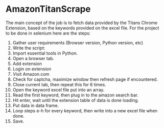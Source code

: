 # AmazonTitanScrape
The main concept of the job is to fetch data provided by the Titans Chrome Extension, based on the keywords provided on the excel file.
For the project to be done in selenium here are the steps:
1. Gather user requirements (Browser version, Python version, etc)
2. Write the script:
2. Import essential tools in Python.
2. Open a browser tab.
2. Add extension
2. Login on extension 
2. Visit Amazon.com
2. Check for captcha, maximize window then refresh page if encountered.
3. Close current tab, then repeat this for 6 times.
2. Open the keyword excel file put into an array.
2. Read the first keyword, then plug in to the amazon search bar.
2. Hit enter, wait until the extension table of data is done loading.
2. Put data in data frame.
2. Loop steps e-h for every keyword, then write into a new excel file when done.
2. Save.
